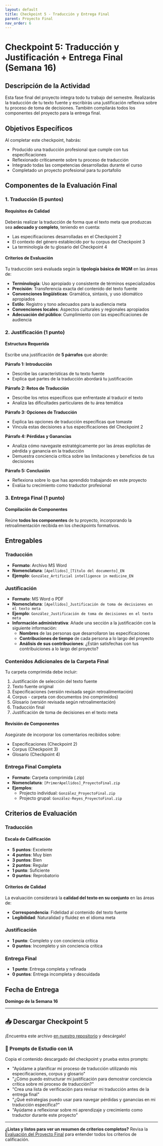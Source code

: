 ```yaml
---
layout: default
title: Checkpoint 5 - Traducción y Entrega Final
parent: Proyecto Final
nav_order: 6
---
```


# Checkpoint 5: Traducción y Justificación + Entrega Final (Semana 16)

## Descripción de la Actividad

Esta fase final del proyecto integra todo tu trabajo del semestre. Realizarás la traducción de tu texto fuente y escribirás una justificación reflexiva sobre tu proceso de toma de decisiones. También compilarás todos los componentes del proyecto para la entrega final.

## Objetivos Específicos

Al completar este checkpoint, habrás:
- Producido una traducción profesional que cumple con tus especificaciones
- Reflexionado críticamente sobre tu proceso de traducción
- Integrado todas las competencias desarrolladas durante el curso
- Completado un proyecto profesional para tu portafolio

## Componentes de la Evaluación Final

### 1. Traducción (5 puntos)

#### Requisitos de Calidad
Deberás realizar la traducción de forma que el texto meta que produzcas sea **adecuado y completo**, teniendo en cuenta:
- Las especificaciones desarrolladas en el Checkpoint 2
- El contexto del género establecido por tu corpus del Checkpoint 3
- La terminología de tu glosario del Checkpoint 4

#### Criterios de Evaluación
Tu traducción será evaluada según la **tipología básica de MQM** en las áreas de:
- **Terminología**: Uso apropiado y consistente de términos especializados
- **Precisión**: Transferencia exacta del contenido del texto fuente
- **Convenciones lingüísticas**: Gramática, sintaxis, y uso idiomático apropiados
- **Estilo**: Registro y tono adecuados para la audiencia meta
- **Convenciones locales**: Aspectos culturales y regionales apropiados
- **Adecuación del público**: Cumplimiento con las especificaciones de audiencia

### 2. Justificación (1 punto)

#### Estructura Requerida
Escribe una justificación de **5 párrafos** que aborde:

**Párrafo 1: Introducción**
- Describe las características de tu texto fuente
- Explica qué partes de la traducción abordará tu justificación

**Párrafo 2: Retos de Traducción**
- Describe los retos específicos que enfrentaste al traducir el texto
- Analiza las dificultades particulares de tu área temática

**Párrafo 3: Opciones de Traducción**
- Explica las opciones de traducción específicas que tomaste
- Vincula estas decisiones a tus especificaciones del Checkpoint 2

**Párrafo 4: Pérdidas y Ganancias**
- Analiza cómo navegaste estratégicamente por las áreas explícitas de pérdida y ganancia en la traducción
- Demuestra conciencia crítica sobre las limitaciones y beneficios de tus decisiones

**Párrafo 5: Conclusión**
- Reflexiona sobre lo que has aprendido trabajando en este proyecto
- Evalúa tu crecimiento como traductor profesional

### 3. Entrega Final (1 punto)

#### Compilación de Componentes
Reúne **todos los componentes** de tu proyecto, incorporando la retroalimentación recibida en los checkpoints formativos.

## Entregables

### Traducción
- **Formato**: Archivo MS Word
- **Nomenclatura**: `[Apellidos]_[Título del documento]_EN`
- **Ejemplo**: `González_Artificial intelligence in medicine_EN`

### Justificación
- **Formato**: MS Word o PDF
- **Nomenclatura**: `[Apellidos]_Justificación de toma de decisiones en el texto meta`
- **Ejemplo**: `González_Justificación de toma de decisiones en el texto meta`
- **Información administrativa**: Añade una sección a la justificación con la siguiente información:
  - **Nombres** de las personas que desarrollaron las especificaciones
  - **Contribuciones de tiempo** de cada persona a lo largo del proyecto
  - **Análisis de sus contribuciones**: ¿Están satisfechas con tus contribuiciones a lo largo del proyecto?

### Contenidos Adicionales de la Carpeta Final
Tu carpeta comprimida debe incluir:
1. Justificación de selección del texto fuente
2. Texto fuente original
3. Especificaciones (versión revisada según retroalimentación)
4. Corpus - carpeta con documentos (no comprimidos)
5. Glosario (versión revisada según retroalimentación)
6. Traducción final
7. Justificación de toma de decisiones en el texto meta

#### Revisión de Componentes
Asegúrate de incorporar los comentarios recibidos sobre:
- Especificaciones (Checkpoint 2)
- Corpus (Checkpoint 3)
- Glosario (Checkpoint 4)

### Entrega Final Completa
- **Formato**: Carpeta comprimida (.zip)
- **Nomenclatura**: `[PrimerApellidos]_ProyectoFinal.zip`
- **Ejemplos**:
  - Projecto individual: `González_ProyectoFinal.zip`
  - Projecto grupal: `González-Reyes_ProyectoFinal.zip`

## Criterios de Evaluación

### Traducción

#### Escala de Calificación
- **5 puntos**: Excelente
- **4 puntos**: Muy bien
- **3 puntos**: Bien
- **2 puntos**: Regular
- **1 punto**: Suficiente
- **0 puntos**: Reprobatorio

#### Criterios de Calidad
La evaluación considerará la **calidad del texto en su conjunto** en las áreas de:
- **Correspondencia**: Fidelidad al contenido del texto fuente
- **Legibilidad**: Naturalidad y fluidez en el idioma meta

### Justificación
- **1 punto**: Completo y con conciencia crítica
- **0 puntos**: Incompleto y sin conciencia crítica

### Entrega Final
- **1 punto**: Entrega completa y refinada
- **0 puntos**: Entrega incompleta y descuidada

## Fecha de Entrega

**Domingo de la Semana 16**

---

## 📥 Descargar Checkpoint 5
¡Encuentra este archivo [en nuestro repositorio](https://github.com/alainamb/uic_tr18-trad-inversa-es-en/blob/main/proyecto-final/proyecto-final-checkpoint5.md) y descárgalo!

### 🤖 Prompts de Estudio con IA
Copia el contenido descargado del checkpoint y prueba estos prompts:
- "Ayúdame a planificar mi proceso de traducción utilizando mis especificaciones, corpus y glosario"
- "¿Cómo puedo estructurar mi justificación para demostrar conciencia crítica sobre mi proceso de traducción?"
- "Crea una lista de verificación para revisar mi traducción antes de la entrega final"
- "¿Qué estrategias puedo usar para navegar pérdidas y ganancias en mi traducción específica?"
- "Ayúdame a reflexionar sobre mi aprendizaje y crecimiento como traductor durante este proyecto"

---

**¿Listas y listos para ver un resumen de criterios completos?** Revisa la [Evaluación del Proyecto Final](proyecto-final-evaluaciones.md) para entender todos los criterios de calificación.
